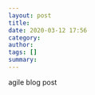 ```yaml
---
layout: post
title: 
date: 2020-03-12 17:56
category: 
author: 
tags: []
summary: 
---
```


agile blog post
